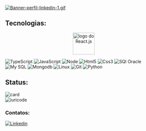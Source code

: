 [![Banner-perfil-linkedin-1.gif](https://i.postimg.cc/wvV4PKMp/Banner-perfil-linkedin-1.gif)](https://postimg.cc/MMnYMF1P)



## Tecnologias:
<div align="center">
<a href="https://react.dev/" target="_blank"><img src="https://profilinator.rishav.dev/skills-assets/react-original-wordmark.svg" alt="logo do React.js" width="70"></a>
</div>




![TypeScript](https://img.shields.io/badge/TypeScript-1572B6?style=for-the-badge&logo=typescript&logoColor=white)
![JavaScript](https://img.shields.io/badge/JavaScript-F7DF1E?style=for-the-badge&logo=javascript&logoColor=black)
![Node](https://img.shields.io/badge/node.js-339933?style=for-the-badge&logo=nodedotjs&logoColor=white)
![Html5](https://img.shields.io/badge/Html5-E34F26?style=for-the-badge&logo=html5&logoColor=white)
![Css3](https://img.shields.io/badge/Css3-1572B6?style=for-the-badge&logo=css3&logoColor=white)
![SQl Oracle](https://img.shields.io/badge/sql%20oracle-F80000?style=for-the-badge&logo=oracle)
![My SQL](https://img.shields.io/badge/MySql-4479A1?style=for-the-badge&logo=mysql&logoColor=white)
![Mongodb](https://img.shields.io/badge/mongodb-47A248?style=for-the-badge&logo=mongodb&logoColor=white)
![Linux](https://img.shields.io/badge/linux-FCC624?style=for-the-badge&logo=linux&logoColor=black)
![Git](https://img.shields.io/badge/git-F05032?style=for-the-badge&logo=git&logoColor=white)
![Python](https://img.shields.io/badge/python-3776AB?style=for-the-badge&logo=python&logoColor=white)


## Status:
![card](https://github-readme-stats.vercel.app/api?username=arthurrocha-dev&theme=tokyonight)
<br>
![iuricode](https://github-readme-stats.vercel.app/api/top-langs/?username=arthurrocha-dev&layout=compact&theme=tokyonight)

### Contatos:

[![Linkedin](https://img.shields.io/badge/linkedin-0A66C2?style=for-the-badge&logo=linkedin&logoColor=white)](https://www.linkedin.com/in/arthurrocha-dev)
